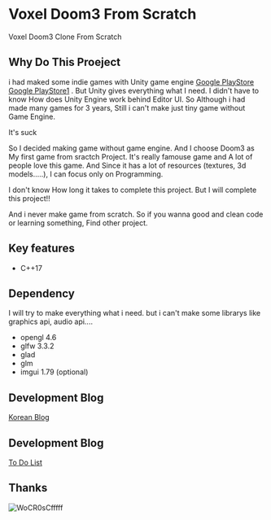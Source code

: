 

# Voxel Doom3 From Scratch
Voxel  Doom3 Clone From Scratch

## Why Do This Proeject
i had maked some indie games with Unity game engine [Google PlayStore](https://play.google.com/store/apps/details?id=com.milli.findkiller2&hl=ko) [Google PlayStore1](https://play.google.com/store/apps/details?id=com.NintyNineMillion.FindKiller&hl=ko)  .
But Unity gives everything what I need. I didn't have to know How does Unity Engine work behind Editor UI.
So Although i had made many games for 3 years, Still i can't make just tiny game without Game Engine.

It's suck

So I decided making game without game engine.
And I choose Doom3 as My first game from sractch Project.
It's really famouse game and A lot of people love this game.
And Since it has a lot of resources (textures, 3d models.....), I can focus only on Programming.

I don't know How long it takes to complete this project.
But I will complete this project!!



And i never make game from scratch.
So if you wanna good and clean code or learning something, Find other project.

## Key features

  * C++17

## Dependency
I will try to make everything what i need.
but i can't make some librarys like graphics api, audio api....

  * opengl 4.6
  * glfw 3.3.2
  * glad
  * glm  
  * imgui 1.79 (optional)
  
  
## Development Blog
[Korean Blog](https://sungjjinkang.github.io/) 

## Development Blog
[To Do List](https://trello.com/invite/b/ukD86Ows/82ba51681217ab3515e8006bf5c4988c/doom3-from-scratch) 

## Thanks
![WoCR0sCfffff](https://user-images.githubusercontent.com/33873804/103935734-5e92e300-516a-11eb-9afd-ab48b5f65791.png)

